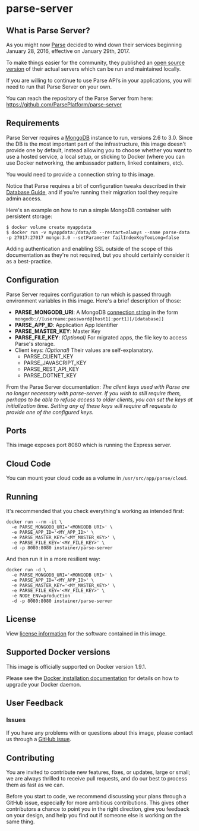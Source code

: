 # parse-server

## What is Parse Server?
As you might now [Parse](https://parse.com) decided to wind down their services beginning January 28, 2016, effective
on January 29th, 2017.

To make things easier for the community, they published an [open source version](https://github.com/ParsePlatform/parse-server/)
of their actual servers which can be run and maintained locally.

If you are willing to continue to use Parse API’s in your applications, you will need to run that Parse Server on your
own.

You can reach the repository of the Parse Server from here: https://github.com/ParsePlatform/parse-server

## Requirements

Parse Server requires a [MongoDB](http://mongodb.org) instance to run, versions 2.6 to 3.0.
Since the DB is the most important part of the infrastructure, this image doesn't provide one by default, instead
allowing you to choose whether you want to use a hosted service, a local setup, or sticking to Docker (where
you can use Docker networking, the ambassador pattern, linked containers, etc).

You would need to provide a connection string to this image.

Notice that Parse requires a bit of configuration tweaks described in their
[Database Guide](https://parse.com/docs/server/guide#database), and if you're running their migration tool they
require admin access.

Here's an example on how to run a simple MongoDB container with persistent storage:

```shell
$ docker volume create myappdata
$ docker run -v myappdata:/data/db --restart=always --name parse-data -p 27017:27017 mongo:3.0 --setParameter failIndexKeyTooLong=false
```

Adding authentication and enabling SSL outside of the scope of this documentation as they're not required, but you
should certainly consider it as a best-practice.

## Configuration

Parse Server requires configuration to run which is passed through environment variables in this image.
Here's a brief description of those:

* **PARSE_MONGODB_URI**: A MongoDB [connection string](https://docs.mongodb.org/manual/reference/connection-string/) in
the form `mongodb://[username:password@]host1[:port1][/[database]]`
* **PARSE_APP_ID**: Application App Identifier
* **PARSE_MASTER_KEY**: Master Key
* **PARSE_FILE_KEY**: *(Optional)* For migrated apps, the file key to access Parse's storage.
* Client keys: *(Optional)* Their values are self-explanatory.
  - PARSE_CLIENT_KEY
  - PARSE_JAVASCRIPT_KEY
  - PARSE_REST_API_KEY
  - PARSE_DOTNET_KEY

From the Parse Server documentation: *The client keys used with Parse are no longer
necessary with parse-server. If you wish to still require them, perhaps to be able to refuse access to older clients,
you can set the keys at initialization time. Setting any of these keys will require all requests to provide one of the
configured keys.*

## Ports

This image exposes port 8080 which is running the Express server.

## Cloud Code

You can mount your cloud code as a volume in `/usr/src/app/parse/cloud`.

## Running

It's recommended that you check everything's working as intended first:

```shell
docker run --rm -it \
  -e PARSE_MONGODB_URI='<MONGODB URI>' \
  -e PARSE_APP_ID='<MY_APP_ID>' \
  -e PARSE_MASTER_KEY='<MY_MASTER_KEY>' \
  -e PARSE_FILE_KEY='<MY_FILE_KEY>' \
  -d -p 8080:8080 instainer/parse-server
```

And then run it in a more resilient way:

```
docker run -d \
  -e PARSE_MONGODB_URI='<MONGODB URI>' \
  -e PARSE_APP_ID='<MY_APP_ID>' \
  -e PARSE_MASTER_KEY='<MY_MASTER_KEY>' \
  -e PARSE_FILE_KEY='<MY_FILE_KEY>' \
  -e NODE_ENV=production
  -d -p 8080:8080 instainer/parse-server
```

## License

View [license information](https://github.com/ParsePlatform/parse-server/blob/master/LICENSE)
for the software contained in this image.

## Supported Docker versions

This image is officially supported on Docker version 1.9.1.

Please see the [Docker installation documentation](https://docs.docker.com/installation/) for details on how to upgrade
your Docker daemon.

## User Feedback

### Issues
If you have any problems with or questions about this image, please contact us through a
[GitHub issue](https://github.com/instainer/parse-server-docker/issues).

## Contributing
You are invited to contribute new features, fixes, or updates, large or small; we are always thrilled to receive pull
requests, and do our best to process them as fast as we can.

Before you start to code, we recommend discussing your plans through a GitHub issue, especially for more ambitious
contributions. This gives other contributors a chance to point you in the right direction, give you feedback on your
design, and help you find out if someone else is working on the same thing.
